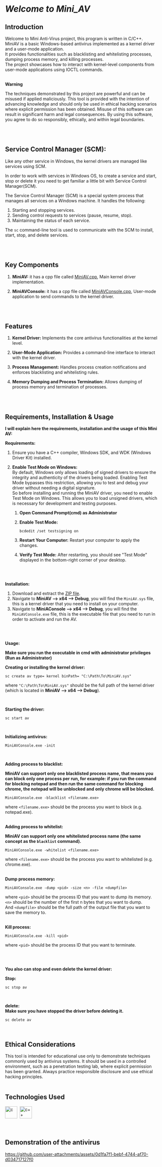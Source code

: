 # ***Welcome to Mini_AV***



## Introduction

Welcome to Mini Anti-Virus project, this program is written in C/C++. <br>
MiniAV is a basic Windows-based antivirus implemented as a kernel driver and a user-mode application. <br>
It provides functionalities such as blacklisting and whitelisting processes, dumping process memory, and killing processes. <br>
The project showcases how to interact with kernel-level components from user-mode applications using IOCTL commands. <br><br>


**Warning**

The techniques demonstrated by this project are powerful and can be misused if applied maliciously. This tool is provided with the intention of advancing knowledge and should only be used in ethical hacking scenarios where explicit permission has been obtained. Misuse of this software can result in significant harm and legal consequences. By using this software, you agree to do so responsibly, ethically, and within legal boundaries.

<br><br>




## Service Control Manager (SCM):

Like any other service in Windows, the kernel drivers are managed like services using SCM. <br>

In order to work with services in Windows OS, to create a service and start, stop or delete it you need to get familiar a little bit with Service Control Manager(SCM). <br>

The Service Control Manager (SCM) is a special system process that manages all services on a Windows machine. It handles the following:

1. Starting and stopping services.
2. Sending control requests to services (pause, resume, stop).
3. Maintaining the status of each service.

The `sc` command-line tool is used to communicate with the SCM to install, start, stop, and delete services.

<br><br>




## Key Components

1. **MiniAV:** it has a cpp file called [MiniAV.cpp](https://github.com/eliyaballout/Mini_AV/blob/main/MiniAV/MiniAV/MiniAV.cpp), Main kernel driver implementation.
   
2. **MiniAVConsole:** it has a cpp file called [MiniAVConsole.cpp](https://github.com/eliyaballout/Mini_AV/blob/main/MiniAVConsole/MiniAVConsole/MiniAVConsole.cpp), User-mode application to send commands to the kernel driver.

<br><br>




## Features

1. **Kernel Driver:** Implements the core antivirus functionalities at the kernel level.

2. **User-Mode Application:** Provides a command-line interface to interact with the kernel driver.

3. **Process Management:** Handles process creation notifications and enforces blacklisting and whitelisting rules.
   
4. **Memory Dumping and Process Termination:** Allows dumping of process memory and termination of processes.

<br><br>




## Requirements, Installation & Usage

**I will explain here the requirements, installation and the usage of this Mini AV:** <br>

**Requirements:**
1. Ensure you have a C++ compiler, Windows SDK, and WDK (Windows Driver Kit) installed.

2. **Enable Test Mode on Windows:** <br>
    By default, Windows only allows loading of signed drivers to ensure the integrity and authenticity of the drivers being loaded. Enabling Test Mode bypasses this restriction, allowing you to test and debug your driver without needing a digital signature. <br>
    So before installing and running the MiniAV driver, you need to enable Test Mode on Windows. This allows you to load unsigned drivers, which is necessary for development and testing purposes.
    1. **Open Command Prompt(cmd) as Administrator**
   
    2. **Enable Test Mode:**
        ```
        bcdedit /set testsigning on
        ```

    3. **Restart Your Computer:** Restart your computer to apply the changes.
   
    4. **Verify Test Mode:** After restarting, you should see "Test Mode" displayed in the bottom-right corner of your desktop.

<br><br>


**Installation:**
1. Download and extract the [ZIP file](https://github.com/eliyaballout/Mini_AV/archive/refs/heads/main.zip).<br>
2. Navigate to **MiniAV --> x64 --> Debug**, you will find the `MiniAV.sys` file, this is a kernel driver that you need to install on your computer.
3. Navigate to **MiniAConsole --> x64 --> Debug**, you will find the `MiniAVConsole.exe` file, this is the executable file that you need to run in order to activate and run the AV.

<br><br>


**Usage:**

**Make sure you run the executable in cmd with administrator privileges (Run as Administrator)** <br>

**Creating or installing the kernel driver:**

```
sc create av type= kernel binPath= "C:\Path\To\MiniAV.sys"
```
where `"C:\Path\To\MiniAV.sys"` should be the full path of the kernel driver (which is located in **MiniAV --> x64 --> Debug**).

<br>


**Starting the driver:** <br>
```
sc start av
```
<br>


**Initializing antivirus:**
```
MiniAVConsole.exe -init
```
<br>


**Adding process to blacklist:** <br>

**MiniAV can support only one blacklisted process name, that means you can block only one process per run, for example: if you run the command for blocking notepad and then run the same command for blocking chrome, the notepad will be unblocked and only chrome will be blocked.**
```
MiniAVConsole.exe -blacklist <filename.exe>
```
where `<filename.exe>` should be the process you want to block (e.g. notepad.exe).
<br><br>


**Adding process to whitelist:** <br>

**MiniAV can support only one whitelisted process name (the same concept as the `blacklist` command).**
```
MiniAVConsole.exe -whitelist <filename.exe>
```
where `<filename.exe>` should be the process you want to whitelisted (e.g. chrome.exe).
<br><br>


**Dump process memory:**
```
MiniAVConsole.exe -dump <pid> -size <n> -file <dumpfile>
```
where `<pid>` should be the process ID that you want to dump its memory. <br>
`<n>` should be the number of the first n bytes that you want to dump. <br>
And `<dumpfile>` should be the full path of the output file that you want to save the memory to.
<br><br>


**Kill process:**
```
MiniAVConsole.exe -kill <pid>
```
where `<pid>` should be the process ID that you want to terminate.


<br><br>



**You also can stop and even delete the kernel driver:**

**Stop:**
```
sc stop av
```
<br>


**delete:** <br>
**Make sure you have stopped the driver before deleting it.**
```
sc delete av
```
<br>



## Ethical Considerations

This tool is intended for educational use only to demonstrate techniques commonly used by antivirus systems. It should be used in a controlled environment, such as a penetration testing lab, where explicit permission has been granted. Always practice responsible disclosure and use ethical hacking principles.<br><br>




## Technologies Used
<img src="https://github.com/devicons/devicon/blob/master/icons/c/c-original.svg" title="c" alt="c" width="40" height="40"/>&nbsp;
<img src="https://github.com/devicons/devicon/blob/master/icons/cplusplus/cplusplus-original.svg" title="c++" alt="c++" width="40" height="40"/>&nbsp;
<br><br><br>




## Demonstration of the antivirus

https://github.com/user-attachments/assets/0d1fa7f1-bebf-4744-af70-d034717127f0

<br>
